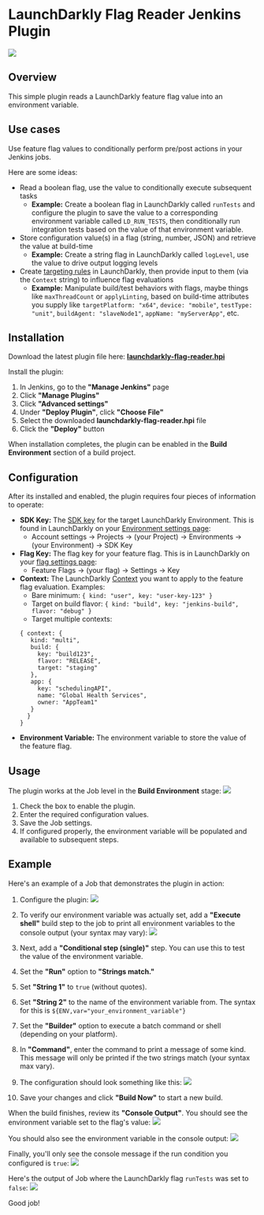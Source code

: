 # LaunchDarkly Flag Reader Jenkins Plugin

![](docs/images/logo.png)

## Overview

This simple plugin reads a LaunchDarkly feature flag value into an environment variable.

## Use cases

Use feature flag values to conditionally perform pre/post actions in your Jenkins jobs.

Here are some ideas:

- Read a boolean flag, use the value to conditionally execute subsequent tasks
  - **Example:** Create a boolean flag in LaunchDarkly called `runTests` and configure the plugin to save the value to
    a corresponding environment variable called `LD_RUN_TESTS`, then conditionally run integration tests based on the
    value of that
    environment variable.
- Store configuration value(s) in a flag (string, number, JSON) and retrieve the value at build-time
  - **Example:** Create a string flag in LaunchDarkly called `logLevel`, use the value to drive output logging levels
- Create [targeting rules](https://docs.launchdarkly.com/home/targeting-flags/targeting-rules) in LaunchDarkly, then
  provide input to them (via the `Context` string) to influence flag evaluations
  - **Example:** Manipulate build/test behaviors with flags, maybe things like `maxThreadCount` or `applyLinting`,
    based on
    build-time attributes you supply
    like `targetPlatform: "x64"`, `device: "mobile"`, `testType: "unit"`, `buildAgent: "slaveNode1"`, `appName: "myServerApp"`,
    etc.

## Installation

Download the latest plugin file here: **[launchdarkly-flag-reader.hpi](/releases/latest)**

Install the plugin:

1. In Jenkins, go to the **"Manage Jenkins"** page
2. Click **"Manage Plugins"**
3. Click **"Advanced settings"**
4. Under **"Deploy Plugin"**, click **"Choose File"**
5. Select the downloaded **launchdarkly-flag-reader.hpi** file
6. Click the **"Deploy"** button

When installation completes, the plugin can be enabled in the **Build Environment** section of a build project.

## Configuration

After its installed and enabled, the plugin requires four pieces of information to operate:

- **SDK Key:**
  The <a href="https://docs.launchdarkly.com/home/getting-started/setting-up/?q=sdk+key#setting-up-an-sdk">SDK key</a>
  for the target LaunchDarkly Environment. This is found in LaunchDarkly on
  your <a href="https://docs.launchdarkly.com/home/organize/environments/?q=environment#opening-environments">
  Environment
  settings page</a>:
  - Account settings -> Projects -> (your Project) -> Environments -> (your Environment) -> SDK Key
- **Flag Key:** The flag key for your feature flag. This is in LaunchDarkly on
  your <a href="https://docs.launchdarkly.com/home/creating-flags/settings/?q=flag+se#overview">flag settings page</a>:
  - Feature Flags -> (your flag) -> Settings -> Key
- **Context:** The
  LaunchDarkly [Context](https://docs.launchdarkly.com/home/contexts/">https://docs.launchdarkly.com/home/contexts/) you
  want to apply to the feature flag evaluation. Examples:
  - Bare minimum: `{ kind: "user", key: "user-key-123" }`
  - Target on build flavor: `{ kind: "build", key: "jenkins-build", flavor: "debug" }`
  - Target multiple contexts:
  ```
  { context: {
     kind: "multi",
     build: {
       key: "build123",
       flavor: "RELEASE",
       target: "staging"
     },
     app: {
       key: "schedulingAPI",
       name: "Global Health Services",
       owner: "AppTeam1"
     }
    }
  }
  ```
- **Environment Variable:** The environment variable to store the value of the feature flag.

## Usage

The plugin works at the Job level in the **Build Environment** stage:
![](docs/images/usage.png)

1. Check the box to enable the plugin.
2. Enter the required configuration values.
3. Save the Job settings.
4. If configured properly, the environment variable will be populated and available to subsequent steps.

## Example

Here's an example of a Job that demonstrates the plugin in action:

1. Configure the plugin:
   ![](docs/images/step1.png)

2. To verify our environment variable was actually set, add a **"Execute shell"** build step to the job to print all
   environment
   variables to the console output (your syntax may vary):
   ![](docs/images/step2.png)

3. Next, add a **"Conditional step (single)"** step. You can use this to test the value of the environment variable.
4. Set the **"Run"** option to **"Strings match."**
5. Set **"String 1"** to `true` (without quotes).
6. Set **"String 2"** to the name of the environment variable from. The syntax for this
   is `${ENV,var="your_environment_variable"}`
7. Set the **"Builder"** option to execute a batch command or shell (depending on your platform).
8. In **"Command"**, enter the command to print a message of some kind. This message will only be printed if the two
   strings match (your syntax max vary).
9. The configuration should look something like this:
   ![](docs/images/step3.png)

10. Save your changes and click **"Build Now"** to start a new build.

When the build finishes, review its **"Console Output"**. You should see the environment variable set to the flag's
value:
![](docs/images/step4.png)

You should also see the environment variable in the console output:
![](docs/images/step5.png)

Finally, you'll only see the console message if the run condition you configured is `true`:
![](docs/images/step6.png)

Here's the output of Job where the LaunchDarkly flag `runTests` was set to `false`:
![](docs/images/step7.png)

Good job!
